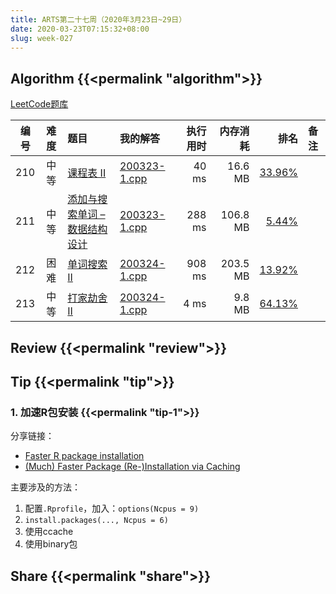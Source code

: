 ```yaml
---
title: ARTS第二十七周（2020年3月23日~29日）
date: 2020-03-23T07:15:32+08:00
slug: week-027
---
```


## Algorithm {{<permalink "algorithm">}}

[LeetCode题库](https://leetcode-cn.com/problemset/all/)

| 编号 | 难度 | 题目 | 我的解答 | 执行用时 | 内存消耗 | 排名 | 备注 |
|:----:|:----:|:-----|:---------|---------:|---------:|-----:|:-----|
| 210 | 中等 | [课程表 II](https://leetcode-cn.com/problems/course-schedule-ii/) | [200323-1.cpp](https://github.com/yanlinlin82/leetcode/blob/master/00210_course-schedule-ii/200323-1.cpp) | 40 ms | 16.6 MB | [33.96%](https://leetcode-cn.com/submissions/detail/56076919/) |  |
| 211 | 中等 | [添加与搜索单词 – 数据结构设计](https://leetcode-cn.com/problems/add-and-search-word-data-structure-design/) | [200323-1.cpp](https://github.com/yanlinlin82/leetcode/blob/master/00211_add-and-search-word-data-structure-design/200323-1.cpp) | 288 ms | 106.8 MB | [5.44%](https://leetcode-cn.com/submissions/detail/56077086/) |  |
| 212 | 困难 | [单词搜索 II](https://leetcode-cn.com/problems/word-search-ii/) | [200324-1.cpp](https://github.com/yanlinlin82/leetcode/blob/master/00212_word-search-ii/200324-1.cpp) | 908 ms | 203.5 MB | [13.92%](https://leetcode-cn.com/submissions/detail/56370332/) |  |
| 213 | 中等 | [打家劫舍 II](https://leetcode-cn.com/problems/house-robber-ii/) | [200324-1.cpp](https://github.com/yanlinlin82/leetcode/blob/master/00213_house-robber-ii/200324-1.cpp) | 4 ms | 9.8 MB | [64.13%](https://leetcode-cn.com/submissions/detail/56375195/) |  |

## Review {{<permalink "review">}}


## Tip {{<permalink "tip">}}

### 1. 加速R包安装 {{<permalink "tip-1">}}

分享链接：

* [Faster R package installation](https://www.jumpingrivers.com/blog/faster-r-package-installation-rstudio/)
* [(Much) Faster Package (Re-)Installation via Caching](http://dirk.eddelbuettel.com/blog/2017/11/27/)

主要涉及的方法：

1. 配置`.Rprofile`，加入：`options(Ncpus = 9)`
2. `install.packages(..., Ncpus = 6)`
3. 使用ccache
4. 使用binary包

## Share {{<permalink "share">}}


